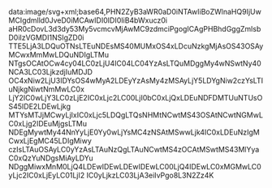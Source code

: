data:image/svg+xml;base64,PHN2ZyB3aWR0aD0iNTAwIiBoZWlnaHQ9IjUwMCIgdmlld0JveD0iMCAwIDI0IDI0IiB4bWxucz0i
aHR0cDovL3d3dy53My5vcmcvMjAwMC9zdmciPgogICAgPHBhdGggZmlsbD0iIzVGMDI1NSIgZD0i
TTE5LjA3LDQuOTNsLTEuNDEsMS40MUMxOS4xLDcuNzkgMjAsOS43OSAyMCwxMmMwLDQuNDIgLTMu
NTgsOCAtOCw4cy04LC0zLjU4IC04LC04YzAsLTQuMDggMy4wNSwtNy40NCA3LC03LjkzdjIuMDJD
OC4xNiw2LjU3IDYsOS4wMyA2LDEyYzAsMy4zMSAyLjY5LDYgNiw2czYsLTIuNjkgNiwtNmMwLC0x
LjY2IC0wLjY3LC0zLjE2IC0xLjc2LC00LjI0bC0xLjQxLDEuNDFDMTUuNTUsOS45IDE2LDEwLjkg
MTYsMTJjMCwyLjIxIC0xLjc5LDQgLTQsNHMtNCwtMS43OSAtNCwtNGMwLC0xLjg2IDEuMjgsLTMu
NDEgMywtMy44NnYyLjE0Yy0wLjYsMC4zNSAtMSwwLjk4IC0xLDEuNzIgMCwxLjEgMC45LDIgMiwy
czIsLTAuOSAyLC0yYzAsLTAuNzQgLTAuNCwtMS4zOCAtMSwtMS43MlYyaC0xQzYuNDgsMiAyLDYu
NDggMiwxMnM0LjQ4LDEwIDEwLDEwIDEwLC00LjQ4IDEwLC0xMGMwLC0yLjc2IC0xLjEyLC01LjI2
IC0yLjkzLC03LjA3eiIvPgo8L3N2Zz4K